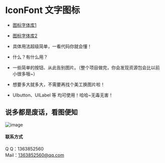 # IconFont 文字图标
* [图标字体库1](https://http://www.fontello.com/)
 
* [图标字体库2](http://www.iconfont.cn/repositories/)
* 具体用法超级简单，一看代码你就会懂！
* 什么？有什么用？
* 一些简单的按钮、从此告别图片。（整个项目做完，你会发现资源包会比以前小很多哦~）
* 想要多大就多大，不需要再找个美工换图片啦！
* UIbutton、UILabel 等 均可使用！哈哈~无毒无害！
## 说多都是废话，看图便知

![image](./1224·2.gif)

#### 联系方式  <br />
Q    Q：1363852560 <br />
Mail：1363852560@qq.com<br />
